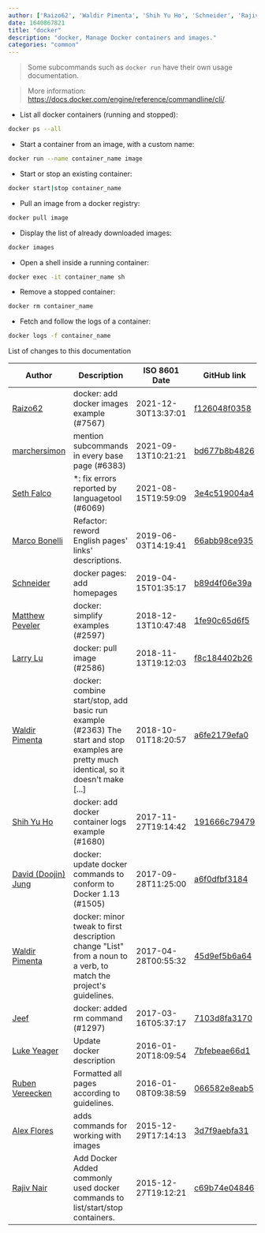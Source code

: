 ```yaml
---
author: ['Raizo62', 'Waldir Pimenta', 'Shih Yu Ho', 'Schneider', 'Rajiv Nair', 'Alex Flores', 'Larry Lu', 'David (Doojin) Jung', 'Matthew Peveler', 'Marco Bonelli', 'Ruben Vereecken', 'Jeef', 'Luke Yeager', 'Seth Falco', 'marchersimon']
date: 1640867821
title: "docker"
description: "docker, Manage Docker containers and images."
categories: "common"
---
```

> Some subcommands such as `docker run` have their own usage documentation.

> More information: <https://docs.docker.com/engine/reference/commandline/cli/>.

- List all docker containers (running and stopped):

```bash
docker ps --all
```

- Start a container from an image, with a custom name:

```bash
docker run --name container_name image
```

- Start or stop an existing container:

```bash
docker start|stop container_name
```

- Pull an image from a docker registry:

```bash
docker pull image
```

- Display the list of already downloaded images:

```bash
docker images
```

- Open a shell inside a running container:

```bash
docker exec -it container_name sh
```

- Remove a stopped container:

```bash
docker rm container_name
```

- Fetch and follow the logs of a container:

```bash
docker logs -f container_name
```
List of changes to this documentation


Author | Description | ISO 8601 Date | GitHub link
------|-----|-----|-----
[Raizo62](mailto:silicium62-github@yahoo.fr) | docker: add docker images example (#7567) | 2021-12-30T13:37:01 | [f126048f0358](https://github.com/tldr-pages/tldr/commit/f126048f03580200edf9ad8fd66d7d134b3779d9)
[marchersimon](mailto:50295997+marchersimon@users.noreply.github.com) | mention subcommands in every base page (#6383) | 2021-09-13T10:21:21 | [bd677b8b4826](https://github.com/tldr-pages/tldr/commit/bd677b8b48260e301fb99fea794f4dc1458d1562)
[Seth Falco](mailto:seth@falco.fun) | *: fix errors reported by languagetool (#6069) | 2021-08-15T19:59:09 | [3e4c519004a4](https://github.com/tldr-pages/tldr/commit/3e4c519004a471c861cdc609fd7239ee3355671c)
[Marco Bonelli](mailto:marco@mebeim.net) | Refactor: reword English pages' links' descriptions. | 2019-06-03T14:19:41 | [66abb98ce935](https://github.com/tldr-pages/tldr/commit/66abb98ce935c0f4516bf30c4d6da72180d5a3ab)
[Schneider](mailto:lucas.schneider@sap.com) | docker pages: add homepages | 2019-04-15T01:35:17 | [b89d4f06e39a](https://github.com/tldr-pages/tldr/commit/b89d4f06e39a8d6bbabf0f87f33b9888950df655)
[Matthew Peveler](mailto:matt.peveler@gmail.com) | docker: simplify examples (#2597) | 2018-12-13T10:47:48 | [1fe90c65d6f5](https://github.com/tldr-pages/tldr/commit/1fe90c65d6f55f9977719fb734bdc8176e047922)
[Larry Lu](mailto:pudding850806@gmail.com) | docker: pull image (#2586) | 2018-11-13T19:12:03 | [f8c184402b26](https://github.com/tldr-pages/tldr/commit/f8c184402b263b5a6da4dac5ec9a6cc350640e30)
[Waldir Pimenta](mailto:waldyrious@gmail.com) | docker: combine start/stop, add basic run example (#2363) The start and stop examples are pretty much identical, so it doesn't make [...] | 2018-10-01T18:20:57 | [a6fe2179efa0](https://github.com/tldr-pages/tldr/commit/a6fe2179efa00b1e0fed15b2c720bd992713feb1)
[Shih Yu Ho](mailto:methodho@gmail.com) | docker: add docker container logs example (#1680) | 2017-11-27T19:14:42 | [191666c79479](https://github.com/tldr-pages/tldr/commit/191666c79479ae7e387e776164a2aea7d1f9ad10)
[David (Doojin) Jung](mailto:d.jung460@gmail.com) | docker: update docker commands to conform to Docker 1.13 (#1505) | 2017-09-28T11:25:00 | [a6f0dfbf3184](https://github.com/tldr-pages/tldr/commit/a6f0dfbf3184dc7d8dd2f35cb51214f1e8f29bd4)
[Waldir Pimenta](mailto:waldyrious@gmail.com) | docker: minor tweak to first description change "List" from a noun to a verb, to match the project's guidelines. | 2017-04-28T00:55:32 | [45d9ef5b6a64](https://github.com/tldr-pages/tldr/commit/45d9ef5b6a649054aa3fedebd34b509500428075)
[Jeef](mailto:jeeftor@users.noreply.github.com) | docker: added rm command (#1297) | 2017-03-16T05:37:17 | [7103d8fa3170](https://github.com/tldr-pages/tldr/commit/7103d8fa3170b0dc371ab8cf0e295e9f8cbc6c48)
[Luke Yeager](mailto:lukeyeager@users.noreply.github.com) | Update docker description | 2016-01-20T18:09:54 | [7bfebeae66d1](https://github.com/tldr-pages/tldr/commit/7bfebeae66d101b4ebb20cdbfc8e0ecd833e3192)
[Ruben Vereecken](mailto:rubenvereecken@gmail.com) | Formatted all pages according to guidelines. | 2016-01-08T09:38:59 | [066582e8eab5](https://github.com/tldr-pages/tldr/commit/066582e8eab57bce9861cc8d379e158d61f1cc95)
[Alex Flores](mailto:eflores@mdsol.com) | adds commands for working with images | 2015-12-29T17:14:13 | [3d7f9aebfa31](https://github.com/tldr-pages/tldr/commit/3d7f9aebfa313cb7e91077dd17d53eb60726ee68)
[Rajiv Nair](mailto:rnair@rnair.local) | Add Docker Added commonly used docker commands to list/start/stop containers. | 2015-12-27T19:12:21 | [c69b74e04846](https://github.com/tldr-pages/tldr/commit/c69b74e04846804d44d2a9b12bf7cdb52aedd31a)

